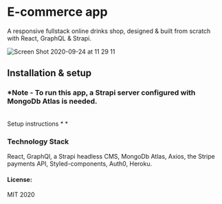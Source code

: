 # E-commerce app 

A responsive fullstack online drinks shop, designed & built from scratch with React, GraphQL & Strapi.

![Screen Shot 2020-09-24 at 11 29 11](https://user-images.githubusercontent.com/14879253/94134040-68ae0180-fe59-11ea-8a9d-72ff13e519c6.png)

## Installation & setup
### *Note - To run this app, a Strapi server configured with MongoDb Atlas is needed. 
<br>
Setup instructions * 
* 

### Technology Stack
React, GraphQl, a Strapi headless CMS, MongoDb Atlas, Axios, the Stripe payments API, Styled-components, Auth0, Heroku. 

#### License: 
MIT 2020